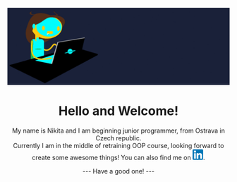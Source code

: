 [![Header](https://github.com/nikimat36/nikimat36/blob/main/keepCoding.gif)](https://some-url.dev)
<h1 align='center'> Hello and Welcome!</h1>
<p align='center'>
  My name is Nikita and I am beginning junior programmer, from Ostrava in Czech republic. <br>
  Currently I am in the middle of retraining OOP course, looking forward to create some awesome things!
  You can also find me on <a href="www.linkedin.com/in/nikita-matysova"><img src="https://github.com/nikimat36/nikimat36/blob/main/linkedin.png" alt="linkedin_icon"></a>.</p>

<p align='center'>--- Have a good one! ---</p>
